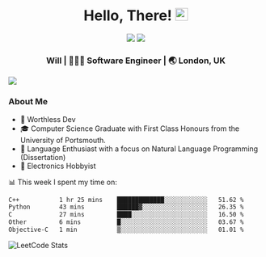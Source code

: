 <div align="center">
  <h1> Hello, There! <img src="https://media.giphy.com/media/hvRJCLFzcasrR4ia7z/giphy.gif" width="25px"></h1>
</div>

<p align="center">
    <a href="https://linkedin.com/in/willgreen98" alt="LinkedIn">
	    <img src="https://img.shields.io/badge/-LinkedIn-0e76a8?style=flat-square&logo=Linkedin&logoColor=white"/></a>
    <a href="https://twitter.com/Will_Green98" alt="Tweeter">
        <img src="https://img.shields.io/badge/-Twitter-00acee?style=flat-square&logo=Twitter&logoColor=white"/></a>
</p>

<div align="center">
	<h3> Will | 👨🏻‍💻 Software Engineer | 🌏 London, UK </h3>
</div>

![](https://visitor-badge.glitch.me/badge?page_id=willgreen98.visitor-badge)

### About Me

- 🥰 Worthless Dev
- 🎓 Computer Science Graduate with First Class Honours from the University of Portsmouth.
- 📖 Language Enthusiast with a focus on Natural Language Programming (Dissertation)
- 🤖 Electronics Hobbyist

📊 This week I spent my time on:
<!--START_SECTION:waka-->

```txt
C++           1 hr 25 mins    █████████████░░░░░░░░░░░░   51.62 %
Python        43 mins         ██████▓░░░░░░░░░░░░░░░░░░   26.35 %
C             27 mins         ████░░░░░░░░░░░░░░░░░░░░░   16.50 %
Other         6 mins          █░░░░░░░░░░░░░░░░░░░░░░░░   03.67 %
Objective-C   1 min           ▒░░░░░░░░░░░░░░░░░░░░░░░░   01.01 %
```

<!--END_SECTION:waka-->

![LeetCode Stats](https://leetcard.jacoblin.cool/WillGreen98?theme=unicorn&font=JetBrains%20Mono&ext=activity)
